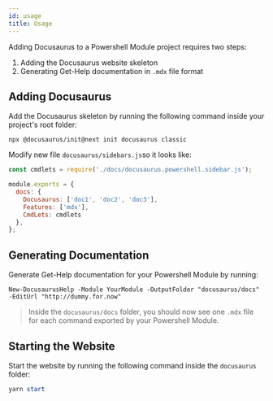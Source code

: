 ```yaml
---
id: usage
title: Usage
---
```


Adding Docusaurus to a Powershell Module project requires two steps:

1. Adding the Docusaurus website skeleton
2. Generating Get-Help documentation in `.mdx` file format


## Adding Docusaurus

Add the Docusaurus skeleton by running the following
command inside your project's root folder:

```
npx @docusaurus/init@next init docusaurus classic
```

Modify new file `docusaurus/sidebars.js`so it looks like:

```js
const cmdlets = require('./docs/docusaurus.powershell.sidebar.js');

module.exports = {
  docs: {
    Docusaurus: ['doc1', 'doc2', 'doc3'],
    Features: ['mdx'],
    CmdLets: cmdlets
  },
};
```

## Generating Documentation

Generate Get-Help documentation for your Powershell Module by running:

```
New-DocusaurusHelp -Module YourModule -OutputFolder "docusaurus/docs" -EditUrl "http://dummy.for.now"
```

> Inside the `docusaurus/docs` folder, you should now see one `.mdx` file for each command
> exported by your Powershell Module.

## Starting the Website

Start the website by running the following command inside the `docusaurus` folder:

```powershell
yarn start
```
